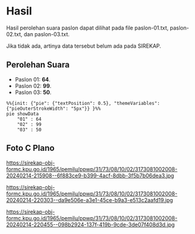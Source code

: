 # Hasil

Hasil perolehan suara paslon dapat dilihat pada file paslon-01.txt, paslon-02.txt, dan paslon-03.txt.

Jika tidak ada, artinya data tersebut belum ada pada SIREKAP.

## Perolehan Suara

 * Paslon 01: **64**.
 * Paslon 02: **99**.
 * Paslon 03: **50**.

```mermaid
%%{init: {"pie": {"textPosition": 0.5}, "themeVariables": {"pieOuterStrokeWidth": "5px"}} }%%
pie showData
    "01" : 64
    "02" : 99
    "03" : 50
```
## Foto C Plano

https://sirekap-obj-formc.kpu.go.id/1965/pemilu/ppwp/31/73/08/10/02/3173081002008-20240214-215908--6f883ce9-b399-4acf-8dbb-3f5b7b06dea3.jpg

https://sirekap-obj-formc.kpu.go.id/1965/pemilu/ppwp/31/73/08/10/02/3173081002008-20240214-220303--da9e506e-a3e1-45ce-b9a3-e513c2aafd19.jpg

https://sirekap-obj-formc.kpu.go.id/1965/pemilu/ppwp/31/73/08/10/02/3173081002008-20240214-220455--098b2924-137f-419b-9cde-3de07f408d3d.jpg
